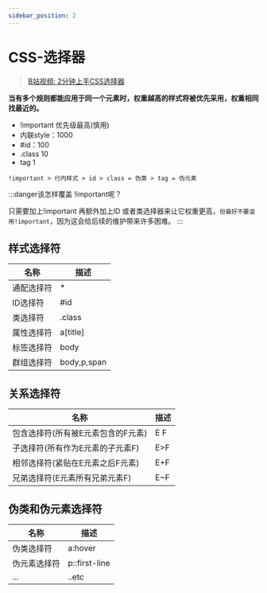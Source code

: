 ```yaml
---
sidebar_position: 2
---
```


# CSS-选择器
> [B站视频: 2分钟上手CSS选择器](https://www.bilibili.com/video/BV1et411K7RU?spm_id_from=333.999.0.0)


**当有多个规则都能应用于同一个元素时，权重越高的样式将被优先采用，权重相同找最近的。**


- !important 优先级最高(慎用)
- 内联style：1000
- #id：100
- .class 10
- tag 1

`!important > 行内样式 > id > class = 伪类 > tag = 伪元素`

:::danger该怎样覆盖 !important呢？

只需要加上!important 再额外加上ID 或者类选择器来让它权重更高，`但最好不要滥用!important`，因为这会给后续的维护带来许多困难。
:::

## 样式选择符

| 名称      | 描述 |
| ----------- | ----------- |
|通配选择符	|*|
|ID选择符|	#id|
|类选择符	|.class|
|属性选择符|	a[title]|
|标签选择符|	body|
|群组选择符|	body,p,span|



## 关系选择符

| 名称      | 描述 |
| ----------- | ----------- |
|包含选择符(所有被E元素包含的F元素)	|E F|
|子选择符(所有作为E元素的子元素F)|	E>F|
|相邻选择符(紧贴在E元素之后F元素)	|E+F|
|兄弟选择符(E元素所有兄弟元素F)	|E~F|

## 伪类和伪元素选择符

| 名称     | 描述             |
|--------|----------------|
| 伪类选择符	 | a:hover        |
| 伪元素选择符 | 	p::first-line |
| ...    | ..etc          |

